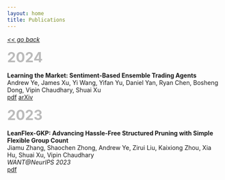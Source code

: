 ```yaml
---
layout: home
title: Publications
---
```

[*<< go back*](index.md)

<span style="font-size:32px; font-weight: bold; color: #bbbbbb;">2024</span>

**Learning the Market: Sentiment-Based Ensemble Trading Agents** \
Andrew Ye, James Xu, Yi Wang, Yifan Yu, Daniel Yan, Ryan Chen, Bosheng Dong, Vipin Chaudhary, Shuai Xu\
<a href="https://arxiv.org/pdf/2402.01441.pdf" target="_blank">pdf</a>
<a href="https://arxiv.org/abs/2402.01441" target="_blank">arXiv</a>

<span style="font-size:32px; font-weight: bold; color: #bbbbbb;">2023</span>

**LeanFlex-GKP: Advancing Hassle-Free Structured Pruning with Simple Flexible Group Count** \
Jiamu Zhang, Shaochen Zhong, Andrew Ye, Zirui Liu, Kaixiong Zhou, Xia Hu, Shuai Xu, Vipin Chaudhary \
*WANT@NeurIPS 2023* \
<a href="https://openreview.net/pdf?id=NxpWp0IhgB" target="_blank">pdf</a>
